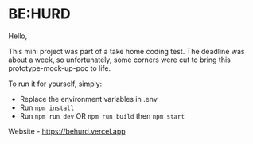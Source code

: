 # BE:HURD

Hello,

This mini project was part of a take home coding test. The deadline was about a week, so unfortunately, some corners were cut to bring this prototype-mock-up-poc to life.

To run it for yourself, simply:

+ Replace the environment variables in .env  
+ Run `npm install`
+ Run `npm run dev` OR `npm run build` then `npm start`

Website - <https://behurd.vercel.app>
